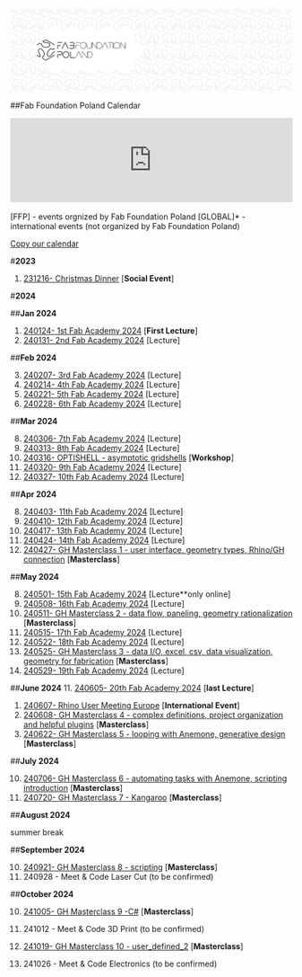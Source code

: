 



![](./assets/ffp-background2.jpg)




##Fab Foundation Poland Calendar
<iframe src="https://embed.styledcalendar.com/#aFbvYAu8NK0vnQRctX10" title="Styled Calendar" class="styled-calendar-container" style="width: 100%; border: none;" data-cy="calendar-embed-iframe"></iframe>
<script async type="module" src="https://embed.styledcalendar.com/assets/parent-window.js"></script>

[FFP] - events orgnized by Fab Foundation Poland
[GLOBAL]* - international events (not organized by Fab Foundation Poland)

[Copy our calendar](https://calendar.google.com/calendar/u/0?cid=ZmFiZm91bmRhdGlvbnBvbGFuZEBnbWFpbC5jb20)

#**2023**
1. [231216- Christmas Dinner](./e001.md) [**Social Event**]

#**2024**

##**Jan 2024**

1. [240124- 1st Fab Academy 2024](./e002.md) [**First Lecture**]
2. [240131- 2nd Fab Academy 2024](./e002.md) [Lecture]

##**Feb 2024**

3. [240207- 3rd Fab Academy 2024](./e002.md) [Lecture]
4. [240214- 4th Fab Academy 2024](./e002.md) [Lecture]
5. [240221- 5th Fab Academy 2024](./e002.md) [Lecture]
6. [240228- 6th Fab Academy 2024](./e002.md) [Lecture]

##**Mar 2024**


8. [240306- 7th Fab Academy 2024](./e002.md) [Lecture]
9. [240313- 8th Fab Academy 2024](./e002.md) [Lecture]
7. [240316- OPTISHELL - asymptotic gridshells](./optishell.md) [**Workshop**]
10. [240320- 9th Fab Academy 2024](./e002.md) [Lecture]
11. [240327- 10th Fab Academy 2024](./e002.md) [Lecture]


##**Apr 2024**


8. [240403- 11th Fab Academy 2024](./e002.md) [Lecture]
9. [240410- 12th Fab Academy 2024](./e002.md) [Lecture]
10. [240417- 13th Fab Academy 2024](./e002.md) [Lecture]
11. [240424- 14th Fab Academy 2024](./e002.md) [Lecture]
10. [240427- GH Masterclass 1 - user interface, geometry types, Rhino/GH connection](../ghmasterclass.md) [**Masterclass**]

##**May 2024**


8. [240501- 15th Fab Academy 2024](./e002.md) [Lecture**only online]
9. [240508- 16th Fab Academy 2024](./e002.md) [Lecture]
10. [240511- GH Masterclass 2 - data flow, paneling, geometry rationalization](../ghmasterclass.md) [**Masterclass**]
10. [240515- 17th Fab Academy 2024](./e002.md) [Lecture]
11. [240522- 18th Fab Academy 2024](./e002.md) [Lecture]
10. [240525- GH Masterclass 3 - data I/O, excel, csv, data visualization, geometry for fabrication](../ghmasterclass.md) [**Masterclass**]
11. [240529- 19th Fab Academy 2024](./e002.md) [Lecture]

##**June 2024**
11. [240605- 20th Fab Academy 2024](./e002.md) [**last Lecture**]
1. [240607- Rhino User Meeting Europe](../rhinousermeeting2024.md) [**International Event**]
10. [240608- GH Masterclass 4 - complex definitions, project organization and helpful plugins](../ghmasterclass.md) [**Masterclass**]
10. [240622- GH Masterclass 5 - looping with Anemone, generative design](../ghmasterclass.md) [**Masterclass**]

##**July 2024**

10. [240706- GH Masterclass 6 - automating tasks with Anemone, scripting introduction](../ghmasterclass.md) [**Masterclass**]
10. [240720- GH Masterclass 7 - Kangaroo](../ghmasterclass.md) [**Masterclass**]

##**August 2024**

summer break

##**September 2024**

10. [240921- GH Masterclass 8 - scripting](../ghmasterclass.md) [**Masterclass**]
11. 240928 -  Meet & Code Laser Cut (to be confirmed)

##**October 2024**

10. [241005- GH Masterclass 9 -C#](../ghmasterclass.md) [**Masterclass**]
11. 241012 -  Meet & Code 3D Print (to be confirmed)

10. [241019- GH Masterclass 10 - user_defined_2](../ghmasterclass.md) [**Masterclass**]
11. 241026 -  Meet & Code Electronics (to be confirmed)
